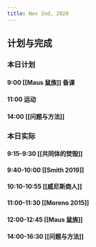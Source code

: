 ```yaml
---
title: Nov 2nd, 2020
---
```


## 计划与完成
### 本日计划
#### 9:00 [[Maus 鼠族]] 备课
#### 11:00 运动
#### 14:00 [[问题与方法]]
### 本日实际
#### 9:15-9:30 [[共同体的焚毁]]
#### 9:40-10:00 [[Smith 2019]]
#### 10:10-10:55 [[威尼斯商人]]
#### 11:00-11:30 [[Moreno 2015]]
#### 12:00-12:45 [[Maus 鼠族]]
#### 14:00-16:30 [[问题与方法]]
####
##

